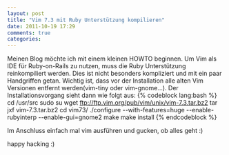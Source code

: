 ```yaml
---
layout: post
title: "Vim 7.3 mit Ruby Unterstützung kompilieren"
date: 2011-10-19 17:29
comments: true
categories:
---
```

Meinen Blog möchte ich mit einem kleinen HOWTO beginnen. Um Vim als IDE für Ruby-on-Rails zu nutzen, muss die Ruby Unterstützung reinkompiliert werden.
Dies ist nicht besonders kompliziert und mit ein paar Handgriffen getan.
Wichtig ist, dass vor der Installation alle alten Vim Versionen entfernt werden(vim-tiny oder vim-gnome...).
Der Installationsvorgang sieht dann wie folgt aus:
{% codeblock lang:bash %}
cd /usr/src
sudo su
wget ftp://ftp.vim.org/pub/vim/unix/vim-7.3.tar.bz2
tar jxf vim-7.3.tar.bz2
cd vim73/
./configure --with-features=huge --enable-rubyinterp --enable-gui=gnome2
make
make install
{% endcodeblock %}

Im Anschluss einfach mal vim ausführen und gucken, ob alles geht :)

happy hacking :)
